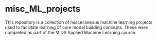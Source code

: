 # misc_ML_projects
This repository is a collection of miscellaneous machine learning projects used to facilitate learning of core model building concepts. These were completed as part of the MIDS Applied Machine Learning course.
